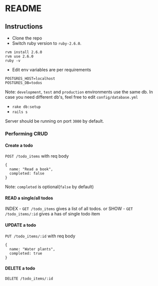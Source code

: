 # README

## Instructions

- Clone the repo
- Switch ruby version to `ruby-2.6.0`.
```
rvm install 2.6.0
rvm use 2.6.0
ruby -v
```
- Edit env variables are per requirements
```
POSTGRES_HOST=localhost
POSTGRES_DB=todos
```
Note: `development`, `test` and `production` environments use the same db. In case you need different db's, feel free to edit `config/database.yml`

- `rake db:setup`
- `rails s`

Server should be running on port `3000` by default.

### Performing CRUD

#### Create a todo
`POST /todo_items`
with req body
```
{
  name: "Read a book",
  completed: false
}
```
Note: `completed` is optional(`false` by default)

#### READ a single/all todos
INDEX - `GET /todo_items` gives  a list of all todos.
or
SHOW - `GET /todo_items/:id` gives a has of single todo item

#### UPDATE a todo
`PUT /todo_items/:id`
with req body
```
{
  name: "Water plants",
  completed: true
}
```

#### DELETE a todo
`DELETE /todo_items/:id`
